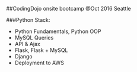 ##CodingDojo onsite bootcamp @Oct 2016 Seattle

###Python Stack:

* Python Fundamentals, Python OOP
* MySQL Queries
* API & Ajax
* Flask, Flask + MySQL
* Django
* Deployment to AWS


